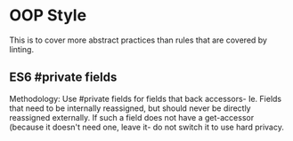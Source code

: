 
# OOP Style

This is to cover more abstract practices than rules that are covered by linting.

## ES6 #private fields

Methodology: Use #private fields for fields that back accessors- Ie. Fields that need to be internally reassigned, but should never be directly reassigned externally. If such a field does not have a get-accessor (because it doesn't need one, leave it- do not switch it to use hard privacy.
